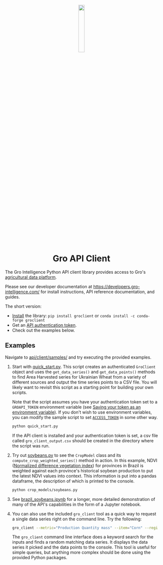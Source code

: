 <p align="center">
    <img width="20%"  src="https://gro-images.s3.amazonaws.com/Gro-Logo-Emble-Blue-LARGE.svg">
    <h1 align="center">Gro API Client</h1>
</p>



The Gro Intelligence Python API client library provides access to Gro's
[agricultural data platform](https://www.gro-intelligence.com/products/gro-api).

Please see our developer documentation at
<https://developers.gro-intelligence.com/> for install instructions, API
reference documentation, and guides.

The short version:
- [Install](https://developers.gro-intelligence.com/installation.html) the
  library: `pip install groclient` or `conda install -c conda-forge groclient`
- Get an [API authentication token](https://developers.gro-intelligence.com/authentication.html).
- Check out the examples below.

## Examples

Navigate to [api/client/samples/](api/client/samples/) and try executing the provided examples.

1. Start with [quick_start.py](api/client/samples/quick_start.py). This script creates an authenticated `GroClient` object and uses the `get_data_series()` and `get_data_points()` methods to find Area Harvested series for Ukrainian Wheat from a variety of different sources and output the time series points to a CSV file. You will likely want to revisit this script as a starting point for building your own scripts.

    Note that the script assumes you have your authentication token set to a `GROAPI_TOKEN` environment variable (see [Saving your token as an environment variable](https://developers.gro-intelligence.com/authentication.html#saving-your-token-as-an-environment-variable)). If you don't wish to use environment variables, you can modify the sample script to set [`ACCESS_TOKEN`](https://github.com/gro-intelligence/api-client/blob/0d1aa2bccaa25a033e39712c62363fd89e69eea1/api/client/samples/quick_start.py#L7) in some other way.

    ```sh
    python quick_start.py
    ```

    If the API client is installed and your authentication token is set, a csv file called `gro_client_output.csv` should be created in the directory where the script was run.

2. Try out [soybeans.py](api/client/samples/crop_models/soybeans.py) to see the `CropModel` class and its `compute_crop_weighted_series()` method in action. In this example, NDVI ([Normalized difference vegetation index](https://app.gro-intelligence.com/dictionary/items/321)) for provinces in Brazil is weighted against each province's historical soybean production to put the latest NDVI values into context. This information is put into a pandas dataframe, the description of which is printed to the console.

    ```sh
    python crop_models/soybeans.py
    ```

3. See [brazil_soybeans.ipynb](https://github.com/gro-intelligence/api-client/blob/development/api/client/samples/crop_models/brazil_soybeans.ipynb) for a longer, more detailed demonstration of many of the API's capabilities in the form of a Jupyter notebook.

4. You can also use the included `gro_client` tool as a quick way to request a single data series right on the command line. Try the following:

    ```sh
    gro_client --metric="Production Quantity mass" --item="Corn" --region="United States" --user_email="email@example.com"
    ```

    The `gro_client` command line interface does a keyword search for the inputs and finds a random matching data series. It displays the data series it picked and the data points to the console. This tool is useful for simple queries, but anything more complex should be done using the provided Python packages.

